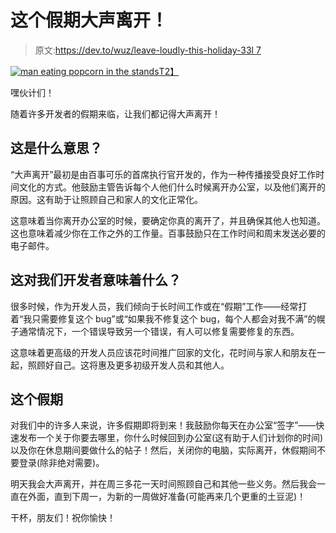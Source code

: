 # 这个假期大声离开！

> 原文:[https://dev.to/wuz/leave-loudly-this-holiday-33l 7](https://dev.to/wuz/leave-loudly-this-holiday--33l7)

[![man eating popcorn in the stands](../Images/9687897824d51ee191548294062ac6eb.png)T2】](https://i.giphy.com/media/WFsGRpN7EekEt6ULha/giphy.gif)

嘿伙计们！

随着许多开发者的假期来临，让我们都记得大声离开！

## 这是什么意思？

“大声离开”最初是由百事可乐的首席执行官开发的，作为一种传播接受良好工作时间文化的方式。他鼓励主管告诉每个人他们什么时候离开办公室，以及他们离开的原因。这有助于让照顾自己和家人的文化正常化。

这意味着当你离开办公室的时候，要确定你真的离开了，并且确保其他人也知道。这也意味着减少你在工作之外的工作量。百事鼓励只在工作时间和周末发送必要的电子邮件。

## 这对我们开发者意味着什么？

很多时候，作为开发人员，我们倾向于长时间工作或在“假期”工作——经常打着“我只需要修复这个 bug”或“如果我不修复这个 bug，每个人都会对我不满”的幌子通常情况下，一个错误导致另一个错误，有人可以修复需要修复的东西。

这意味着更高级的开发人员应该花时间推广回家的文化，花时间与家人和朋友在一起，照顾好自己。这将惠及更多初级开发人员和其他人。

## 这个假期

对我们中的许多人来说，许多假期即将到来！我鼓励你每天在办公室“签字”——快速发布一个关于你要去哪里，你什么时候回到办公室(这有助于人们计划你的时间)以及你在休息期间要做什么的帖子！然后，关闭你的电脑，实际离开，休假期间不要登录(除非绝对需要)。

明天我会大声离开，并在周三多花一天时间照顾自己和其他一些义务。然后我会一直在外面，直到下周一，为新的一周做好准备(可能再来几个更重的土豆泥)！

干杯，朋友们！祝你愉快！